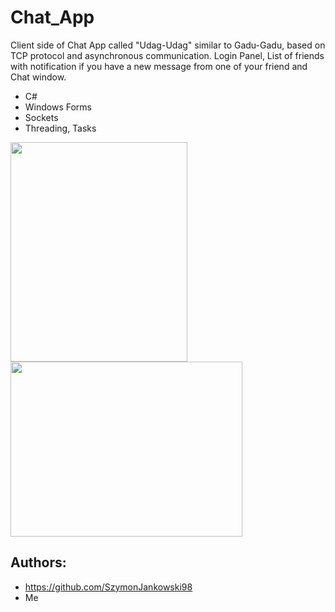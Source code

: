 
# Chat_App
  Client side of Chat App called "Udag-Udag" similar to Gadu-Gadu, based on TCP protocol and asynchronous communication.
  Login Panel, List of friends with notification if you have a new message from one of your friend and Chat window.
  
  - C#
  - Windows Forms
  - Sockets
  - Threading, Tasks


<img src="https://user-images.githubusercontent.com/49339629/113187965-c3d20e00-9259-11eb-8f62-509dedcdc10b.PNG" width="283" height="351">  <img src="https://user-images.githubusercontent.com/49339629/113188017-d2b8c080-9259-11eb-83e5-4416e191fc2c.PNG" width="371" height="280">


## Authors: 
  - https://github.com/SzymonJankowski98 
  - Me
